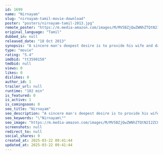 ```yaml
---
id: 1699
name: "Nirnayam"
slug: "nirnayam-tamil-movie-download"
poster: "posters/nirnayam-tamil-2013.jpg"
remote_poster: "https://m.media-amazon.com/images/M/MV5BZjQwZWNhZTQtN2I2ZC00YTI2LTg1MjMtMGU5NzQxMGM4MmJiXkEyXkFqcGdeQXVyNjgwMTgxNzU@._V1_SX300.jpg"
original_language: "Tamil"
dubbed_in: null
released_date: "18 Oct 2013"
synopsis: "A sincere man's deepest desire is to provide his wife and daughter with a lavish and luxurious lifestyle. In the process, he spends way beyond his means and finds himself drowning in debt. When goons became threatening them, he mu..."
type: "movie"
rating: "5.4"
imdbid: "tt3590158"
tmdbid: null
views: 0
likes: 0
dislikes: 0
author_id: 1
trailer_url: null
runtime: "102 min"
is_featured: 0
is_active: 1
is_comingsoon: 0
seo_title: "Nirnayam"
seo_description: "A sincere man's deepest desire is to provide his wife and daughter with a lavish and luxurious lifestyle. In the process, he spends way beyond his means and finds himself drowning in debt. When goons became threatening them, he mu..."
seo_keywords: "\"Nirnayam\""
seo_image: "https://m.media-amazon.com/images/M/MV5BZjQwZWNhZTQtN2I2ZC00YTI2LTg1MjMtMGU5NzQxMGM4MmJiXkEyXkFqcGdeQXVyNjgwMTgxNzU@._V1_SX300.jpg"
screenshots: null
redirect_to: null
social_shares: 0
created_at: 2025-03-22 09:41:44
updated_at: 2025-03-22 09:41:44
---
```


